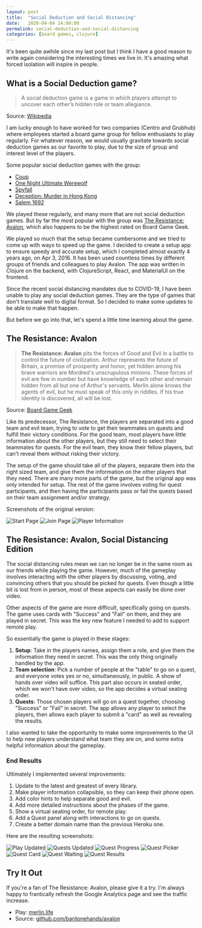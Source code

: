 ```yaml
---
layout: post
title:  "Social Deduction and Social Distancing"
date:   2020-04-04 14:00:00
permalink: social-deduction-and-social-distancing
categories: [board games, clojure]
---
```


It's been quite awhile since my last post but I think I have a good reason to
write again considering the interesting times we live in. It's amazing what forced
isolation will inspire in people.

## What is a Social Deduction game?

> A social deduction game is a game in which players attempt to uncover each other’s hidden role or team allegiance.

Source: [Wikipedia](https://en.wikipedia.org/wiki/Social_deduction_game)

I am lucky enough to have worked for two companies (Centro and Grubhub) where employees
started a board game group for fellow enthusiasts to play regularly. For whatever
reason, we would usually gravitate towards social deduction games as our favorite
to play, due to the size of group and interest level of the players.

Some popular social deduction games with the group:
* [Coup](https://boardgamegeek.com/boardgame/131357/coup)
* [One Night Ultimate Werewolf](https://boardgamegeek.com/boardgame/147949/one-night-ultimate-werewolf)
* [Spyfall](https://boardgamegeek.com/boardgame/166384/spyfall)
* [Deception: Murder in Hong Kong](https://boardgamegeek.com/boardgame/156129/deception-murder-hong-kong)
* [Salem 1692](https://boardgamegeek.com/boardgame/175549/salem-1692)

We played these regularly, and many more that are not social deduction games. But by
far the most popular with the group was [The Resistance: Avalon](https://boardgamegeek.com/boardgame/128882/resistance-avalon), which also happens to be the highest rated on Board Game Geek.

We played so much that the setup became cumbersome and we tried to come up with
ways to speed up the game. I decided to create a setup app to ensure speedy and
accurate setup, which I completed almost exactly 4 years ago, on Apr 3, 2016. It
has been used countless times by different groups of friends and colleagues to
play Avalon. The app was written in Clojure on the backend, with ClojureScript, React,
and MaterialUI on the frontend.

Since the recent social distancing mandates due to COVID-19, I have been
unable to play any social deduction games. They are the type of games that don't
translate well to digital format. So I decided to make some updates to be able
to make that happen.

But before we go into that, let's spend a little time learning about the game.

## The Resistance: Avalon

> **The Resistance: Avalon** pits the forces of Good and Evil in a battle to control the future of civilization. Arthur represents the future of Britain, a promise of prosperity and honor, yet hidden among his brave warriors are Mordred's unscrupulous minions. These forces of evil are few in number but have knowledge of each other and remain hidden from all but one of Arthur's servants. Merlin alone knows the agents of evil, but he must speak of this only in riddles. If his true identity is discovered, all will be lost.

Source: [Board Game Geek](https://boardgamegeek.com/boardgame/128882/resistance-avalon)

Like its predecessor, The Resistance, the players are separated into a good team
and evil team, trying to vote to get their teammates on quests and fulfill their
victory conditions. For the good team, most players have little information about the other
players, but they still need to select their teammates for quests. For the evil team,
they know their fellow players, but can't reveal them without risking their
victory.

The setup of the game should take all of the players, separate them into the
right sized team, and give them the information on the other players that they need.
There are many more parts of the game, but the original app was only intended for
setup. The rest of the game involves voting for quest participants, and then having
the participants pass or fail the quests based on their team assignment and/or strategy.

Screenshots of the original version:

<img alt="Start Page" src="/assets/avalon/start.png" class="avalon" />
<img alt="Join Page" src="/assets/avalon/players.png" class="avalon" />
<img alt="Player Information" src="/assets/avalon/mordred.png" class="avalon" />

## The Resistance: Avalon, Social Distancing Edition

The social distancing rules mean we can no longer be in the same room as our friends
while playing the game. However, much of the gameplay involves interacting
with the other players by discussing, voting, and convincing others that you
should be picked for quests. Even though a little bit is lost from in person, most
of these aspects can easily be done over video.

Other aspects of the game are more difficult, specifically going on quests. The
game uses cards with "Success" and "Fail" on them, and they are played in secret.
This was the key new feature I needed to add to support remote play.

So essentially the game is played in these stages:

1. **Setup**: Take in the players names, assign them a role, and give them the information
they need in secret. This was the only thing originally handled by the app.
2. **Team selection**: Pick a number of people at the "table" to go on a quest, and everyone
votes yes or no, simultaneously, in public. A show of hands over video will suffice. This
part also occurs in seated order, which we won't have over video, so the app decides
a virtual seating order.
3. **Quests**: Those chosen players will go on a quest together, choosing "Success" or
"Fail" in secret. The app allows any player to select the players, then allows each
player to submit a "card" as well as revealing the results.

I also wanted to take the opportunity to make some improvements to the UI to help
new players understand what team they are on, and some extra helpful information
about the gameplay.

### End Results

Ultimately I implemented several improvements:

1. Update to the latest and greatest of every library.
2. Make player information collapsible, so they can keep their phone open.
3. Add color hints to help separate good and evil.
4. Add more detailed instructions about the phases of the game.
5. Show a virtual seating order, for remote play.
6. Add a Quest panel along with interactions to go on quests.
7. Create a better domain name than the previous Heroku one.

Here are the resulting screenshots:

<img alt="Play Updated" src="/assets/avalon/play_updated.png" class="avalon" />
<img alt="Quests Updated" src="/assets/avalon/quests_updated.png" class="avalon" />
<img alt="Quest Progress" src="/assets/avalon/quest_progress.png" class="avalon" />
<img alt="Quest Picker" src="/assets/avalon/quest_picker.png" class="avalon" />
<img alt="Quest Card" src="/assets/avalon/quest_card.png" class="avalon" />
<img alt="Quest Waiting" src="/assets/avalon/quest_waiting.png" class="avalon" />
<img alt="Quest Results" src="/assets/avalon/quest_results.png" class="avalon" />

## Try It Out

If you're a fan of The Resistance: Avalon, please give it a try. I'm always happy
to frantically refresh the Google Analytics page and see the traffic increase.

* Play: [merlin.life](http://www.merlin.life)
* Source: [github.com/baritonehands/avalon](https://github.com/baritonehands/avalon)
